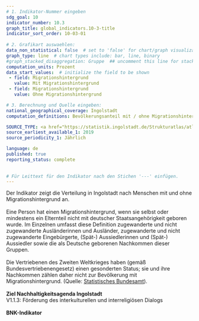 ```yaml
---
# 1. Indikator-Nummer eingeben 
sdg_goal: 10 
indicator_number: 10.3
graph_title: global_indicators.10-3-title
indicator_sort_order: 10-03-01
 
# 2. Grafikart auswaehlen: 
data_non_statistical: false  # set to 'false' for chart/graph visualization 
graph_type: line  # chart types include: bar, line, binary 
#graph_stacked_disaggregation: Gruppe  ## uncomment this line for stacked bars. eplace 'Geschlecht' with the field of aggregation. 
computation_units: Prozent
data_start_values:  # initialize the field to be shown  
 - field: Migrationshintergrund
   value: Mit Migrationshintergrund
 - field: Migrationshintergrund 
   value: Ohne Migrationshintergrund

# 3. Berechnung und Quelle eingeben: 
national_geographical_coverage: Ingolstadt 
computation_definitions: Bevölkerungsanteil mit / ohne Migrationshintergrund

SOURCE_TYPE: <a href="https://statistik.ingolstadt.de/Strukturatlas/atlas.html">Amt für Statistik und Stadtforschung der Stadt Ingolstadt</a>  # data source  
source_earliest_available_1: 2019
source_periodicity_1: Jährlich

language: de   
published: true 
reporting_status: complete
 
 
# Für Leittext für den Indikator nach den Stichen '---' einfügen. 
---
```

Der Indikator zeigt die Verteilung in Ingolstadt nach Menschen mit und ohne Migrationshintergrund an.<br>
<br>
Eine Person hat einen Migrationshintergrund, wenn sie selbst oder mindestens ein Elternteil nicht mit deutscher Staatsangehörigkeit geboren wurde. Im Einzelnen umfasst diese Definition zugewanderte und nicht zugewanderte Ausländerinnen und Ausländer, zugewanderte und nicht zugewanderte Eingebürgerte, (Spät-) Aussiedlerinnen und (Spät-) Aussiedler sowie die als Deutsche geborenen Nachkommen dieser Gruppen.<br>
<br>
Die Vertriebenen des Zweiten Weltkrieges haben (gemäß Bundesvertriebenengesetz) einen gesonderten Status; sie und ihre Nachkommen zählen daher nicht zur Bevölkerung mit Migrationshintergrund. (Quelle: <a href="https://www.destatis.de/DE/Themen/Gesellschaft-Umwelt/Bevoelkerung/Migration-Integration/Glossar/migrationshintergrund.html">Statistisches Bundesamt</a>).<br>
<br>
<b>Ziel Nachhaltigkeitsagenda Ingolstadt</b><br>
V1.1.3: Förderung des interkulturellen und interreligiösen Dialogs<br>
<br>
<b>BNK-Indikator</b>
